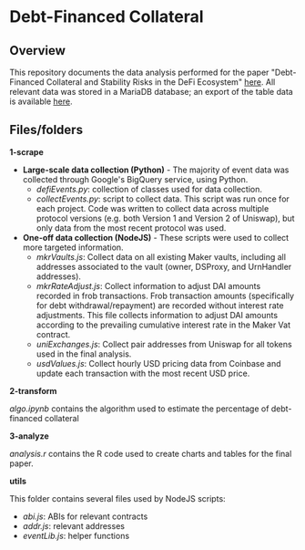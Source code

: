 # Debt-Financed Collateral
## Overview
This repository documents the data analysis performed for the paper "Debt-Financed Collateral and Stability Risks in the DeFi Ecosystem" [here](https://arxiv.org/abs/2204.11107). All relevant data was stored in a MariaDB database; an export of the table data is available [here](https://drive.google.com/drive/folders/1QGkh0MTT-lXiGh7ofzswA7042KVGEqq_).

## Files/folders

**1-scrape**

- **Large-scale data collection (Python)** - The majority of event data was collected through Google's BigQuery service, using Python. 
    - *defiEvents.py*: collection of classes used for data collection.
    - *collectEvents.py*: script to collect data. This script was run once for each project. Code was written to collect data across multiple protocol versions (e.g. both Version 1 and Version 2 of Uniswap), but only data from the most recent protocol was used.
- **One-off data collection (NodeJS)** - These scripts were used to collect more targeted information.
    - *mkrVaults.js*: Collect data on all existing Maker vaults, including all addresses associated to the vault (owner, DSProxy, and UrnHandler addresses).
    - *mkrRateAdjust.js*: Collect information to adjust DAI amounts recorded in frob transactions. Frob transaction amounts (specifically for debt withdrawal/repayment) are recorded without interest rate adjustments. This file collects information to adjust DAI amounts according to the prevailing cumulative interest rate in the Maker Vat contract.
    - *uniExchanges.js*: Collect pair addresses from Uniswap for all tokens used in the final analysis.
    - *usdValues.js*: Collect hourly USD pricing data from Coinbase and update each transaction with the most recent USD price.

**2-transform**

*algo.ipynb* contains the algorithm used to estimate the percentage of debt-financed collateral

**3-analyze**

*analysis.r* contains the R code used to create charts and tables for the final paper.

**utils**

This folder contains several files used by NodeJS scripts:
- *abi.js*: ABIs for relevant contracts
- *addr.js*: relevant addresses
- *eventLib.js*: helper functions
